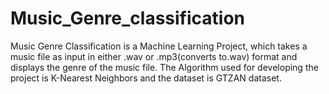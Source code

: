 # Music_Genre_classification
Music Genre Classification is a Machine Learning Project, which takes a music file as input in either .wav or .mp3(converts to.wav) format and displays the genre of the music file. The Algorithm used for developing the project is K-Nearest Neighbors and the dataset is GTZAN dataset.
